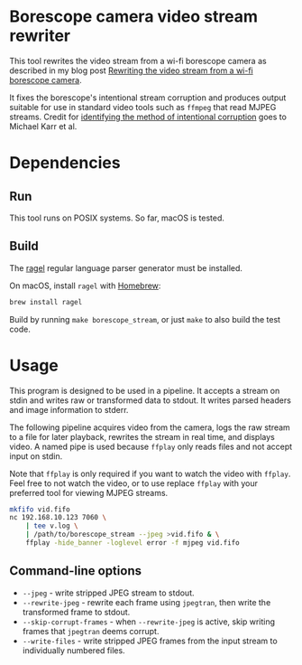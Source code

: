 # Borescope camera video stream rewriter

This tool rewrites the video stream from a wi-fi borescope camera as described
in my blog post [Rewriting the video stream from a wi-fi borescope camera](https://mplough.github.io/2019/12/14/borescope.html).

It fixes the borescope's intentional stream corruption and produces output
suitable for use in standard video tools such as `ffmpeg` that read MJPEG
streams.  Credit for [identifying the method of intentional
corruption](https://mkarr.github.io/20200616_boroscope) goes to Michael Karr et
al.

# Dependencies
## Run
This tool runs on POSIX systems.  So far, macOS is tested.

## Build
The [ragel](http://www.colm.net/open-source/ragel/) regular language parser
generator must be installed.

On macOS, install `ragel` with [Homebrew](https://brew.sh/):
```bash
brew install ragel
```

Build by running `make borescope_stream`, or just `make` to also build the test
code.

# Usage

This program is designed to be used in a pipeline.  It accepts a stream on
stdin and writes raw or transformed data to stdout.  It writes parsed headers
and image information to stderr.

The following pipeline acquires video from the camera, logs the raw stream to a
file for later playback, rewrites the stream in real time, and displays video.
A named pipe is used because `ffplay` only reads files and not accept input on
stdin.

Note that `ffplay` is only required if you want to watch the video with
`ffplay`.  Feel free to not watch the video, or to use replace `ffplay` with
your preferred tool for viewing MJPEG streams.

```bash
mkfifo vid.fifo
nc 192.168.10.123 7060 \
    | tee v.log \
    | /path/to/borescope_stream --jpeg >vid.fifo & \
    ffplay -hide_banner -loglevel error -f mjpeg vid.fifo
```

## Command-line options
- `--jpeg` - write stripped JPEG stream to stdout.
- `--rewrite-jpeg` - rewrite each frame using `jpegtran`, then write the
  transformed frame to stdout.
- `--skip-corrupt-frames` - when `--rewrite-jpeg` is active, skip writing
  frames that `jpegtran` deems corrupt.
- `--write-files` - write stripped JPEG frames from the input stream to
  individually numbered files.
